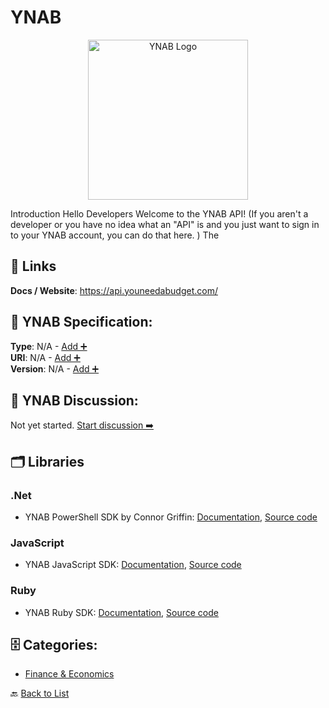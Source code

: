 # YNAB
<p align="center">
    <img width="256" src="https://raw.githubusercontent.com/apis-list/apis-list/main/apis/ynab/logo_256x256.png" alt="YNAB Logo"/>
</p>
Introduction Hello Developers Welcome to the YNAB API! (If you aren't a developer or you have no idea what an "API" is and you just want to sign in to your YNAB account, you can do that here. ) The

##  🔗 Links
**Docs / Website**: https://api.youneedabudget.com/

## 🧬 YNAB Specification:
**Type**: N/A - [Add ➕](https://github.com/apis-list/apis-list/edit/main/apis.yaml#L22380)  
**URI**: N/A - [Add ➕](https://github.com/apis-list/apis-list/edit/main/apis.yaml#L22380)  
**Version**: N/A - [Add ➕](https://github.com/apis-list/apis-list/edit/main/apis.yaml#L22380)

## 💬 YNAB Discussion:
Not yet started. [Start discussion ➡️](https://github.com/apis-list/apis-list/discussions/new)

## 🗂️ Libraries
### .Net
- YNAB PowerShell SDK by Connor Griffin: [Documentation](https://api.youneedabudget.com/#clients-community), [Source code](https://github.com/ConnorGriffin/Posh-YNAB)
### JavaScript
- YNAB JavaScript SDK: [Documentation](https://api.youneedabudget.com/#client-javascript), [Source code](https://github.com/ynab/ynab-sdk-js)
### Ruby
- YNAB Ruby SDK: [Documentation](https://api.youneedabudget.com/#client-ruby), [Source code](https://github.com/ynab/ynab-sdk-ruby)


## 🗄️ Categories:
- [Finance & Economics](https://github.com/apis-list/apis-list#finance--economics-)

🔙  [Back to List](https://github.com/apis-list/apis-list)
